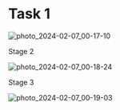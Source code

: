 # Task 1

![photo_2024-02-07_00-17-10](https://github.com/ppc-ntu-khpi/starter-snowaaaaaaaaaa/assets/144525592/c8d581f3-53aa-4227-8601-a1022b24e3fe)

Stage 2

![photo_2024-02-07_00-18-24](https://github.com/ppc-ntu-khpi/starter-snowaaaaaaaaaa/assets/144525592/379a8fd0-142f-4286-8820-fab0e6195317)

Stage 3

![photo_2024-02-07_00-19-03](https://github.com/ppc-ntu-khpi/starter-snowaaaaaaaaaa/assets/144525592/6e9d402b-459c-4299-9d32-44ad78128747)

